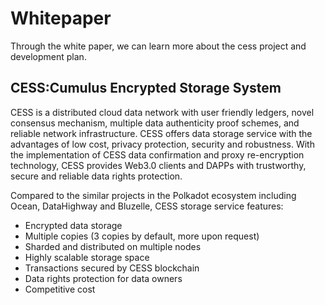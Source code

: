 # Whitepaper
Through the white paper, we can learn more about the cess project and development plan.

## CESS:Cumulus Encrypted Storage System  
CESS is a distributed cloud data network with user friendly ledgers, novel consensus mechanism, multiple data authenticity proof schemes, and reliable network infrastructure. CESS offers data storage service with the advantages of low cost, privacy protection, security and robustness. With the implementation of CESS data confirmation and proxy re-encryption technology, CESS provides Web3.0 clients and DAPPs with trustworthy, secure and reliable data rights protection. 

Compared to the similar projects in the Polkadot ecosystem including Ocean, DataHighway and Bluzelle, CESS storage service features:

* Encrypted data storage
* Multiple copies (3 copies by default, more upon request)
* Sharded and distributed on multiple nodes
* Highly scalable storage space
* Transactions secured by CESS blockchain
* Data rights protection for data owners
* Competitive cost
